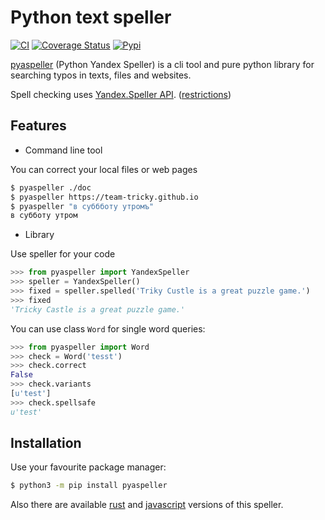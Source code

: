 # Python text speller

[![CI](https://github.com/oriontvv/pyaspeller/workflows/ci/badge.svg)](https://github.com/oriontvv/pyaspeller/actions)       [![Coverage Status](https://img.shields.io/coveralls/oriontvv/pyaspeller.svg)](https://coveralls.io/r/oriontvv/pyaspeller) [![Pypi](http://img.shields.io/pypi/v/pyaspeller.svg?style=flat)](https://pypi.org/project/pyaspeller)


[pyaspeller](https://github.com/oriontvv/pyaspeller) (Python Yandex Speller) is a cli tool and pure python library for searching typos in texts, files and websites.

Spell checking uses [Yandex.Speller API](https://tech.yandex.ru/speller/doc/dg/concepts/About-docpage/). ([restrictions](<https://yandex.ru/legal/speller_api/>))


## Features

* Command line tool

You can correct your local files or web pages

```bash 
$ pyaspeller ./doc
$ pyaspeller https://team-tricky.github.io
$ pyaspeller "в суббботу утромъ"
в субботу утром
```

* Library 

Use speller for your code

```python
>>> from pyaspeller import YandexSpeller
>>> speller = YandexSpeller()
>>> fixed = speller.spelled('Triky Custle is a great puzzle game.')
>>> fixed
'Tricky Castle is a great puzzle game.'
```

You can use class `Word` for single word queries:

```python
>>> from pyaspeller import Word
>>> check = Word('tesst')
>>> check.correct
False
>>> check.variants
[u'test']
>>> check.spellsafe
u'test'
```


## Installation

Use your favourite package manager:

```bash
$ python3 -m pip install pyaspeller
```

Also there are available [rust](https://github.com/oriontvv/ryaspeller/) and [javascript](https://github.com/hcodes/yaspeller) versions of this speller.
